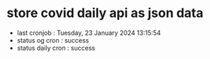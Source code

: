 # store covid daily api as json data

- last cronjob : Tuesday, 23 January 2024 13:15:54
- status og cron : success
- status daily cron : success
      
      